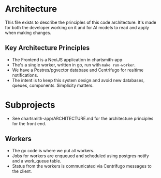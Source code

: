 # Architecture

This file exists to describe the principles of this code architecture. 
It's made for both the developer working on it and for AI models to read and apply when making changes.

## Key Architecture Principles
- The Frontend is a NextJS application in chartsmith-app
- The's a single worker, written in go, run with `make run-worker`.
- We have a Postres/pgvector database and Centrifugo for realtime notifications.
- The intent is to keep this system design and avoid new databases, queues, components. Simplicity matters.

# Subprojects
- See chartsmith-app/ARCHITECTURE.md for the architecture principles for the front end.


## Workers
- The go code is where we put all workers. 
- Jobs for workers are enqueued and scheduled using postgres notify and a work_queue table.
- Status from the workers is communicated via Centrifugo messages to the client.